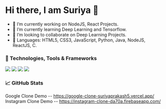 # Hi there, I am Suriya 👋

- 🔭 I’m currently working on NodeJS, React Projects.
- 🌱 I’m currently learning Deep Learning and Tensorflow.
- 👯 I’m looking to collaborate on Deep Learning Projects.
- 📢 Languages: HTML5, CSS3, JavaScript, Python, Java, NodeJS, ReactJS, C.


### 🔧 Technologies, Tools & Frameworks
![](https://img.shields.io/badge/Editor-V_S_Code-informational?style=flat&logo=visualstudiocode&logoColor=white&color=2bbc8a)
![](https://img.shields.io/badge/Code-Python-informational?style=flat&logo=python&logoColor=white&color=2bbc8a)
![](https://img.shields.io/badge/Code-JavaScript-informational?style=flat&logo=javascript&logoColor=white&color=2bbc8a)
![](https://img.shields.io/badge/Code-C-informational?style=flat&logo=c&logoColor=white&color=2bbc8a)


### 📈 GitHub Stats
Google Clone Demo -- https://google-clone-suriyaprakash5.vercel.app/
Instagram Clone Demo -- https://instagram-clone-da70a.firebaseapp.com/

<!--
**ThibaMahlezana/ThibaMahlezana** is a ✨ _special_ ✨ repository because its `README.md` (this file) appears on your GitHub profile.
Here are some ideas to get you started:
- 🔭 I’m currently working on ...
- 🌱 I’m currently learning ...
- 👯 I’m looking to collaborate on ...
- 🤔 I’m looking for help with ...
- 💬 Ask me about ...
- 📫 How to reach me: ...
- 😄 Pronouns: ...
- ⚡ Fun fact: ...
-->
